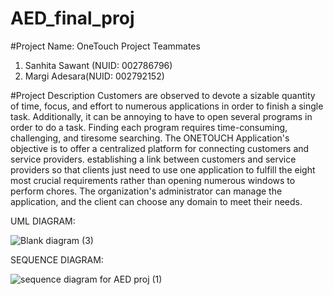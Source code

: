 # AED_final_proj
#Project Name: OneTouch
Project Teammates
1. Sanhita Sawant (NUID: 002786796)
2. Margi Adesara(NUID: 002792152)

#Project Description
Customers are observed to devote a sizable quantity of time, focus, and effort to numerous applications in order to finish a single task. Additionally, it can be annoying to have to open several programs in order to do a task. Finding each program requires time-consuming, challenging, and tiresome searching.
The ONETOUCH Application's objective is to offer a centralized platform for connecting customers and service providers. establishing a link between customers and service providers so that clients just need to use one application to fulfill the eight most crucial requirements rather than opening numerous windows to perform chores. The organization's administrator can manage the application, and the client can choose any domain to meet their needs.



UML DIAGRAM:

![Blank diagram (3)](https://user-images.githubusercontent.com/42796279/206959670-4ebe7943-1388-4886-afb2-3270562d094f.jpeg)




SEQUENCE DIAGRAM:

![sequence diagram for AED proj (1)](https://user-images.githubusercontent.com/42796279/206959780-6cb0358b-dc13-4032-a9b8-a46c4fdacc0c.jpg)
